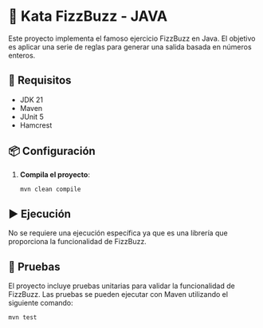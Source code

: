 # 🎉 Kata FizzBuzz - JAVA

Este proyecto implementa el famoso ejercicio FizzBuzz en Java. El objetivo es aplicar una serie de reglas para generar una salida basada en números enteros.

## 🚀 Requisitos

- JDK 21
- Maven
- JUnit 5
- Hamcrest

## 📦 Configuración

1. **Compila el proyecto**:

    ```bash
    mvn clean compile
    ```

## ▶️ Ejecución

No se requiere una ejecución específica ya que es una librería que proporciona la funcionalidad de FizzBuzz.

## 🧪 Pruebas

El proyecto incluye pruebas unitarias para validar la funcionalidad de FizzBuzz. Las pruebas se pueden ejecutar con Maven utilizando el siguiente comando:

```bash
mvn test
